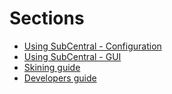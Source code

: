 # Sections #

  * [Using SubCentral - Configuration](ManualConfiguration.md)
  * [Using SubCentral - GUI](ManualGUI.md)
  * [Skining guide](ManualSkinningGuide.md)
  * [Developers guide](ManualDevelopersGuide.md)